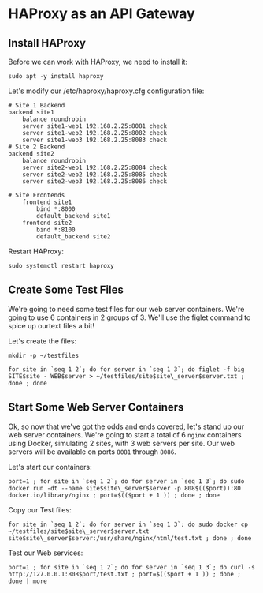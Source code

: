 # HAProxy as an API Gateway

## Install HAProxy  

Before we can work with HAProxy, we need to install it:  

```
sudo apt -y install haproxy
```

Let's modify our /etc/haproxy/haproxy.cfg configuration file:  

```
# Site 1 Backend
backend site1
	balance roundrobin
	server site1-web1 192.168.2.25:8081 check
	server site1-web2 192.168.2.25:8082 check
	server site1-web3 192.168.2.25:8083 check
# Site 2 Backend
backend site2
	balance roundrobin
	server site2-web1 192.168.2.25:8084 check
	server site2-web2 192.168.2.25:8085 check
	server site2-web3 192.168.2.25:8086 check

# Site Frontends
	frontend site1
		bind *:8000
		default_backend site1
	frontend site2
		bind *:8100
		default_backend site2
```

Restart HAProxy:  

```
sudo systemctl restart haproxy
```

## Create Some Test Files  

We're going to need some test files for our web server containers. We're going to use 6 containers in 2 groups
of 3. We'll use the figlet command to spice up ourtext files a bit!  

Let's create the files:  

```
mkdir -p ~/testfiles
```

```
for site in `seq 1 2`; do for server in `seq 1 3`; do figlet -f big SITE$site - WEB$server > ~/testfiles/site$site\_server$server.txt ; done ; done
```

## Start Some Web Server Containers

Ok, so now that we've got the odds and ends covered, let's stand up our web server containers. We're going to
start a total of 6 `nginx` containers using Docker, simulating 2 sites, with 3 web servers per site. Our web
servers will be available on ports `8081` through `8086`.  

Let's start our containers:  

```
port=1 ; for site in `seq 1 2`; do for server in `seq 1 3`; do sudo docker run -dt --name site$site\_server$server -p 808$(($port)):80 docker.io/library/nginx ; port=$(($port + 1 )) ; done ; done
```

Copy our Test files:  

```
for site in `seq 1 2`; do for server in `seq 1 3`; do sudo docker cp ~/testfiles/site$site\_server$server.txt site$site\_server$server:/usr/share/nginx/html/test.txt ; done ; done
```

Test our Web services:  

```
port=1 ; for site in `seq 1 2`; do for server in `seq 1 3`; do curl -s http://127.0.0.1:808$port/test.txt ; port=$(($port + 1 )) ; done ; done | more
```